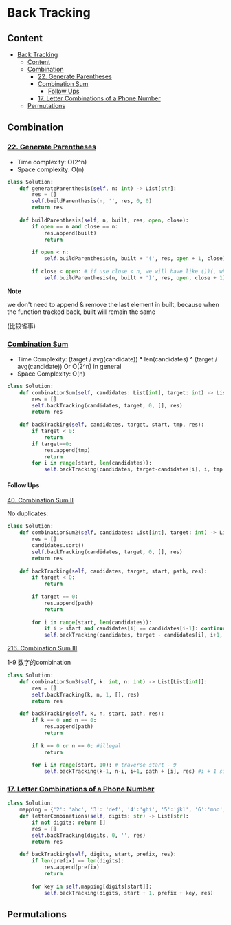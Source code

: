 # Back Tracking
## Content
- [Back Tracking](#back-tracking)
  - [Content](#content)
  - [Combination](#combination)
    - [22. Generate Parentheses](#22-generate-parentheses)
    - [Combination Sum](#combination-sum)
      - [Follow Ups](#follow-ups)
    - [17. Letter Combinations of a Phone Number](#17-letter-combinations-of-a-phone-number)
  - [Permutations](#permutations)

## Combination

### [22. Generate Parentheses](https://leetcode.com/problems/generate-parentheses/)

* Time complexity: O(2^n)
* Space complexity: O(n)

```python
class Solution:
    def generateParenthesis(self, n: int) -> List[str]:
        res = []
        self.buildParenthesis(n, '', res, 0, 0)
        return res
    
    def buildParenthesis(self, n, built, res, open, close):
        if open == n and close == n:
            res.append(built)
            return
        
        if open < n:
            self.buildParenthesis(n, built + '(', res, open + 1, close)
        
        if close < open: # if use close < n, we will have like ())(, which is illegal
            self.buildParenthesis(n, built + ')', res, open, close + 1)
```

**Note**

we don't need to append & remove the last element in built, because when the function tracked back, built will remain the same

(比较省事)



### [Combination Sum](https://leetcode.com/problems/combination-sum/description/)

* Time Complexity: (target / avg(candidate)) * len(candidates) ^ (target / avg(candidate)) Or O(2^n) in general
* Space Complexity: O(n)

```python
class Solution:
    def combinationSum(self, candidates: List[int], target: int) -> List[List[int]]:
        res = []
        self.backTracking(candidates, target, 0, [], res)
        return res
        
    def backTracking(self, candidates, target, start, tmp, res):
        if target < 0: 
            return
        if target==0:
            res.append(tmp)
            return
        for i in range(start, len(candidates)):
            self.backTracking(candidates, target-candidates[i], i, tmp + [candidates[i]], res)
```



#### Follow Ups

[40. Combination Sum II](https://leetcode.com/problems/combination-sum-ii/)

No duplicates:

```python
class Solution:
    def combinationSum2(self, candidates: List[int], target: int) -> List[List[int]]:
        res = []
        candidates.sort()
        self.backTracking(candidates, target, 0, [], res)
        return res
    
    def backTracking(self, candidates, target, start, path, res):
        if target < 0:
            return
        
        if target == 0:
            res.append(path)
            return
        
        for i in range(start, len(candidates)):
            if i > start and candidates[i] == candidates[i-1]: continue # avoid duplicates
            self.backTracking(candidates, target - candidates[i], i+1, path + [candidates[i]], res) # it's i+1!!
```



[216. Combination Sum III](https://leetcode.com/problems/combination-sum-iii/)

1-9 数字的combination

```python
class Solution:
    def combinationSum3(self, k: int, n: int) -> List[List[int]]:
        res = []
        self.backTracking(k, n, 1, [], res)
        return res
        
    def backTracking(self, k, n, start, path, res):
        if k == 0 and n == 0:
            res.append(path)
            return
        
        if k == 0 or n == 0: #illegal
            return
        
        for i in range(start, 10): # traverse start - 9
            self.backTracking(k-1, n-i, i+1, path + [i], res) #i + 1 since no duplicates
```



### [17. Letter Combinations of a Phone Number](https://leetcode.com/problems/letter-combinations-of-a-phone-number/)

```python
class Solution:
    mapping = {'2': 'abc', '3': 'def', '4':'ghi', '5':'jkl', '6':'mno', '7':'pqrs', '8':'tuv', '9':'wxyz'}
    def letterCombinations(self, digits: str) -> List[str]:
        if not digits: return []
        res = []
        self.backTracking(digits, 0, '', res)
        return res
    
    def backTracking(self, digits, start, prefix, res):
        if len(prefix) == len(digits):
            res.append(prefix)
            return
        
        for key in self.mapping[digits[start]]:
            self.backTracking(digits, start + 1, prefix + key, res)
```





## Permutations

